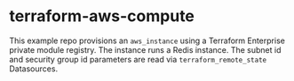 # terraform-aws-compute

This example repo provisions an `aws_instance` using a Terraform Enterprise private module registry. The instance runs a Redis instance.
The subnet id and security group id parameters are read via `terraform_remote_state` Datasources.